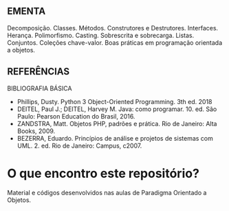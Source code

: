 ## EMENTA

Decomposição. Classes. Métodos. Construtores e Destrutores. Interfaces. Herança. Polimorfismo. Casting. Sobrescrita e sobrecarga. Listas. Conjuntos. Coleções chave-valor. Boas práticas em programação orientada a objetos.

## REFERÊNCIAS

BIBLIOGRAFIA BÁSICA

* Phillips, Dusty. Python 3 Object-Oriented Programming. 3th ed. 2018
* DEITEL, Paul J.; DEITEL, Harvey M. Java: como programar. 10. ed. São Paulo: Pearson Education do Brasil, 2016.
* ZANDSTRA, Matt. Objetos PHP, padrões e prática. Rio de Janeiro: Alta Books, 2009.
* BEZERRA, Eduardo. Princípios de análise e projetos de sistemas com UML. 2. ed. Rio de Janeiro: Campus, c2007.

# O que encontro este repositório?
Material e códigos desenvolvidos nas aulas de Paradigma Orientado a Objetos.